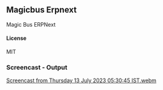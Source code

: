 ## Magicbus Erpnext

Magic Bus ERPNext

#### License

MIT

### Screencast - Output
[Screencast from Thursday 13 July 2023 05:30:45  IST.webm](https://github.com/vamagithub/MagicBus/assets/16986940/dad1352e-060f-4f92-8404-fb6196d0f7ef)
